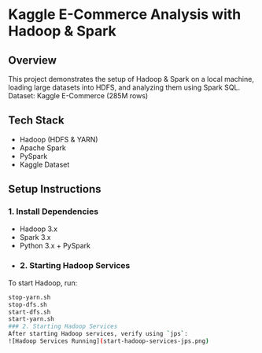 # Kaggle E-Commerce Analysis with Hadoop & Spark
## Overview
This project demonstrates the setup of Hadoop & Spark on a local machine, loading large datasets into HDFS, and analyzing them using Spark SQL.
Dataset: Kaggle E-Commerce (285M rows)

## Tech Stack
- Hadoop (HDFS & YARN)
- Apache Spark
- PySpark
- Kaggle Dataset
## Setup Instructions
### 1. Install Dependencies
- Hadoop 3.x
- Spark 3.x
- Python 3.x + PySpark
- ### 2. Starting Hadoop Services
To start Hadoop, run:
```bash
stop-yarn.sh
stop-dfs.sh
start-dfs.sh
start-yarn.sh
### 2. Starting Hadoop Services
After starting Hadoop services, verify using `jps`:
![Hadoop Services Running](start-hadoop-services-jps.png)

